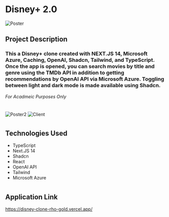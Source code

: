# Disney+ 2.0 

![Poster](https://imgur.com/a/JZ7ACVF)

## Project Description

### This a Disney+ clone created with NEXT.JS 14, Microsoft Azure, Caching, OpenAI, Shadcn, Tailwind, and TypeScript. Once the app is opened, you can search movies by title and genre using the TMDb API in addition to getting recommendations by OpenAI API via Microsoft Azure. Toggling between light and dark mode is made available using Shadcn.

*For Acadmeic Purposes Only*

#
![Poster2](https://imgur.com/a/EsjA4Fd)
![Client](https://imgur.com/a/O2pGeeH)
#

## Technologies Used
- TypeScript
- Next.JS 14
- Shadcn
- React
- OpenAI API
- Tailwind 
- Microsoft Azure
#

## Application Link

https://disney-clone-rho-gold.vercel.app/

